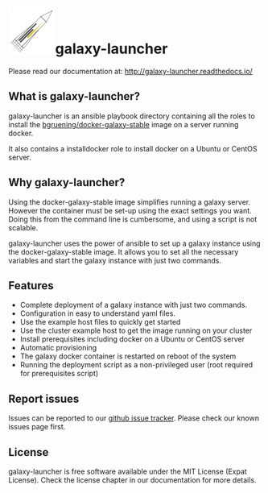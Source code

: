 # ![Galaxy-launcher logo](docs/logo/galaxy-launcher-transparant-small.png "Launch your Galaxy!")galaxy-launcher

Please read our documentation at: http://galaxy-launcher.readthedocs.io/

## What is galaxy-launcher?
galaxy-launcher is an ansible playbook directory containing all the roles to install the
 [bgruening/docker-galaxy-stable](https://github.com/bgruening/docker-galaxy-stable)
image on a server running docker.

It also contains a installdocker role to install docker on a Ubuntu or CentOS server.

## Why galaxy-launcher?
Using the docker-galaxy-stable image simplifies running a galaxy server.
However the container must be set-up using the exact settings you want.
Doing this from the command line is cumbersome, and using a script is not scalable.

galaxy-launcher uses the power of ansible to set up a galaxy instance using
the docker-galaxy-stable image. It allows you to set all the necessary variables
and start the galaxy instance with just two commands.

## Features
* Complete deployment of a galaxy instance with just two commands.
* Configuration in easy to understand yaml files.
* Use the example host files to quickly get started
* Use the cluster example host to get the image running on your cluster
* Install prerequisites including docker on a Ubuntu or CentOS server
* Automatic provisioning
* The galaxy docker container is restarted on reboot of the system
* Running the deployment script as a non-privileged user (root required for prerequisites script)

## Report issues
Issues can be reported to our [github issue tracker](https://github.com/LUMC/galaxy-launcher/issues).
Please check our known issues page first.

## License
galaxy-launcher is free software available under the MIT License (Expat License).
Check the license chapter in our documentation for more details.
